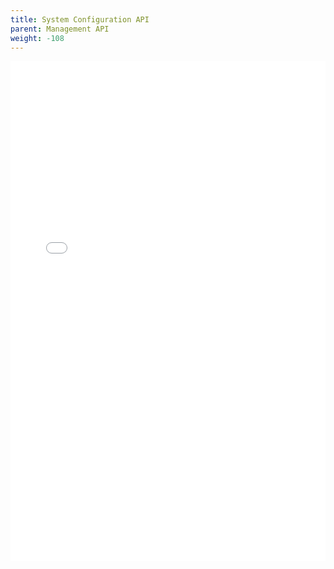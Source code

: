 ```yaml
--- 
title: System Configuration API
parent: Management API
weight: -108
---
```


<iframe width="100%" height="800px" frameborder="0" src="../../../rest-api/tenant-api-guide/"></iframe>